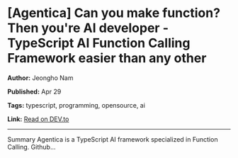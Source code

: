 # [Agentica] Can you make function? Then you're AI developer - TypeScript AI Function Calling Framework easier than any other

**Author:** Jeongho Nam

**Published:** Apr 29

**Tags:** typescript, programming, opensource, ai

**Link:** [Read on DEV.to](https://dev.to/samchon/agentica-do-you-know-function-then-youre-ai-developer-1d9d)

---

Summary     Agentica is a TypeScript AI framework specialized in Function Calling.   Github...